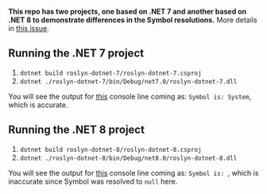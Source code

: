 **This repo has two projects, one based on .NET 7 and another based on .NET 8 to demonstrate differences in the Symbol resolutions.**
More details in [this issue](https://github.com/dotnet/roslyn/issues/74148).

## Running the .NET 7 project
1. `dotnet build roslyn-dotnet-7/roslyn-dotnet-7.csproj`
2. `dotnet ./roslyn-dotnet-7/bin/Debug/net7.0/roslyn-dotnet-7.dll`

You will see the output for [this](https://github.com/anto-deepsource/roslyn-symbolinfo-repro/blob/main/roslyn-dotnet-7/ExampleWalker.cs#L17) console line coming as:
`Symbol is: System`, which is accurate.

## Running the .NET 8 project
1. `dotnet build roslyn-dotnet-8/roslyn-dotnet-8.csproj`
2. `dotnet ./roslyn-dotnet-8/bin/Debug/net8.0/roslyn-dotnet-8.dll`

You will see the output for [this](https://github.com/anto-deepsource/roslyn-symbolinfo-repro/blob/main/roslyn-dotnet-8/ExampleWalker.cs#L11) console line coming as:
`Symbol is: `, which is inaccurate since Symbol was resolved to `null` here.
